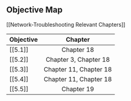 ## Objective Map

[[Network-Troubleshooting Relevant Chapters]]

| Objective |        Chapter         |
| --------- | :--------------------: |
| [[5.1]]   |       Chapter 18       |
| [[5.2]]   | Chapter 3, Chapter 18  |
| [[5.3]]   | Chapter 11, Chapter 18 |
| [[5.4]]   | Chapter 11, Chapter 18 |
| [[5.5]]   |       Chapter 19       |
